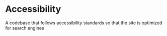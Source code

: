 # Accessibility
A codebase that follows accessibility standards so that the site is optimized for search engines
